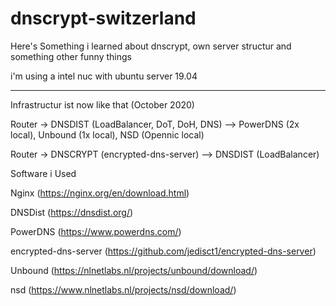 # dnscrypt-switzerland

Here's Something i learned about dnscrypt, own server structur and something other funny things

i'm using a intel nuc with ubuntu server 19.04 

----------------------------

Infrastructur ist now like that (October 2020)

Router -> DNSDIST (LoadBalancer, DoT, DoH, DNS) 
--> PowerDNS (2x local), Unbound (1x local), NSD (Opennic local)


Router -> DNSCRYPT (encrypted-dns-server) 
--> DNSDIST (LoadBalancer)

Software i Used

Nginx (https://nginx.org/en/download.html)

DNSDist (https://dnsdist.org/)

PowerDNS (https://www.powerdns.com/)

encrypted-dns-server (https://github.com/jedisct1/encrypted-dns-server)

Unbound (https://nlnetlabs.nl/projects/unbound/download/)

nsd (https://www.nlnetlabs.nl/projects/nsd/download/)

